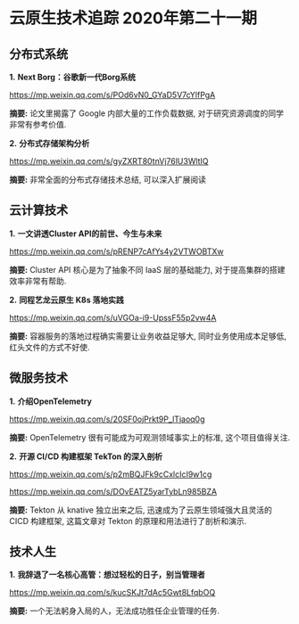 # 云原生技术追踪 2020年第二十一期

## 分布式系统

**1.** **Next Borg：谷歌新一代Borg系统**

https://mp.weixin.qq.com/s/POd6vN0_GYaD5V7cYlfPgA

**摘要:** 论文里揭露了 Google 内部大量的工作负载数据, 对于研究资源调度的同学非常有参考价值.

**2.** **分布式存储架构分析**

https://mp.weixin.qq.com/s/gyZXRT80tnVj76lU3WltIQ

**摘要:** 非常全面的分布式存储技术总结, 可以深入扩展阅读

## 云计算技术

**1.** **一文讲透Cluster API的前世、今生与未来**

https://mp.weixin.qq.com/s/pRENP7cAfYs4y2VTWOBTXw

**摘要:** Cluster API 核心是为了抽象不同 IaaS 层的基础能力, 对于提高集群的搭建效率非常有帮助.

**2.** **同程艺龙云原生 K8s 落地实践**

https://mp.weixin.qq.com/s/uVGOa-i9-UpssF55p2vw4A

**摘要:** 容器服务的落地过程确实需要让业务收益足够大, 同时业务使用成本足够低, 红头文件的方式不好使.

## 微服务技术

**1.** **介绍OpenTelemetry**

https://mp.weixin.qq.com/s/20SF0ojPrkt9P_lTjaoq0g

**摘要:** OpenTelemetry 很有可能成为可观测领域事实上的标准, 这个项目值得关注.

**2.** **开源 CI/CD 构建框架 TekTon 的深入剖析**

https://mp.weixin.qq.com/s/p2mBQJFk9cCxlcIcI9w1cg

https://mp.weixin.qq.com/s/DOvEATZ5yarTybLn985BZA

**摘要:** Tekton 从 knative 独立出来之后, 迅速成为了云原生领域强大且灵活的 CICD 构建框架, 这篇文章对 Tekton 的原理和用法进行了剖析和演示.

## 技术人生

**1.** **我辞退了一名核心高管：想过轻松的日子，别当管理者**

https://mp.weixin.qq.com/s/kucSKJt7dAc5Gwt8LfqbOQ

**摘要:** 一个无法躬身入局的人，无法成功胜任企业管理的任务.

